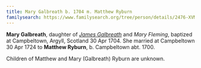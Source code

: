 ```yaml
---
title: Mary Galbreath b. 1704 m. Matthew Ryburn
familysearch: https://www.familysearch.org/tree/person/details/2476-XVM
---
```

**Mary Galbreath**, daughter of [*James Galbreath*](galbreath-james-1672.md) and *Mary Fleming*, baptized at Campbeltown, Argyll, Scotland 30 Apr 1704.  She married at Campbeltown 30 Apr 1724 to  **Matthew Ryburn**, b. Campbeltown abt. 1700.

Children of Matthew and Mary (Galbreath) Ryburn are unknown.
